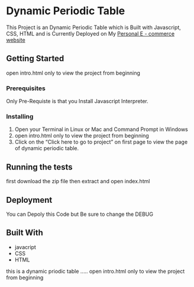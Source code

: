 # Dynamic Periodic Table

This Project is an Dynamic Periodic Table which is Built with Javascript, CSS, HTML and is Currently Deployed on My [Personal E - commerce website](https://rushx.pythonanywhere.com)

## Getting Started

open intro.html only to view the project from beginning

### Prerequisites

Only Pre-Requiste is that you Install Javascript Interpreter.

### Installing

1. Open your Terminal in Linux or Mac and Command Prompt in Windows
2. open intro.html only to view the project from beginning
3. Click on the “Click here to go to project” on first page to view the page of dynamic  periodic table.

## Running the tests

first download the zip file then extract and open index.html

## Deployment

You can Depoly this Code but Be sure to change the DEBUG 

## Built With

* javacript
* CSS
* HTML


this is a dynamic priodic table ..... open intro.html only to view the project from beginning

